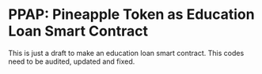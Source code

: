 # PPAP: Pineapple Token as Education Loan Smart Contract
This is just a draft to make an education loan smart contract.
This codes need to be audited, updated and fixed.
